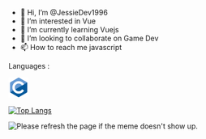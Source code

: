 - 👋 Hi, I’m @JessieDev1996
- 👀 I’m interested in Vue
- 🌱 I’m currently learning Vuejs
- 💞️ I’m looking to collaborate on Game Dev
- 📫 How to reach me javascript

Languages : 
<p align="left"> <a href="https://www.cprogramming.com/" target="_blank" rel="noreferrer"> <img src="https://raw.githubusercontent.com/devicons/devicon/master/icons/c/c-original.svg" alt="c" width="40" height="40"/> </a> </p>


[![Top Langs](https://github-readme-stats.vercel.app/api/top-langs/?username=JessieDev1996&layout=compact)](https://github.com/JessieDev1996/JessieDev1996)

<img src='https://random-memer.herokuapp.com/' title="Meme" alt="Please refresh the page if the meme doesn't show up.">


<!---
JessieDev1996/JessieDev1996 is a ✨ special ✨ repository because its `README.md` (this file) appears on your GitHub profile.
You can click the Preview link to take a look at your changes.
--->

